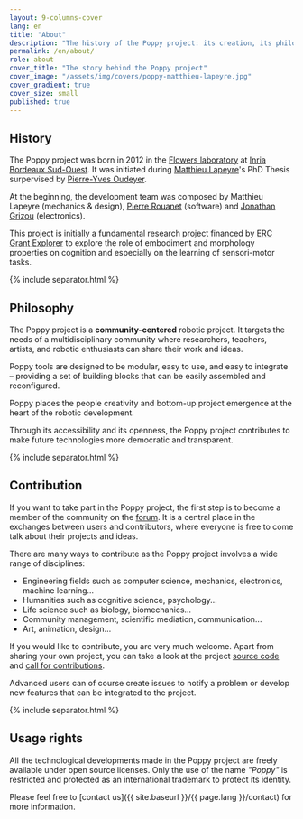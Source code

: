 ```yaml
---
layout: 9-columns-cover
lang: en
title: "About"
description: "The history of the Poppy project: its creation, its philosophy, and how to become a part of the community"
permalink: /en/about/
role: about
cover_title: "The story behind the Poppy project"
cover_image: "/assets/img/covers/poppy-matthieu-lapeyre.jpg"
cover_gradient: true
cover_size: small
published: true
---
```


## History

The Poppy project was born in 2012 in the [Flowers laboratory](https://flowers.inria.fr/) at [Inria Bordeaux Sud-Ouest](https://www.inria.fr/en/centre/bordeaux). It was initiated during [Matthieu Lapeyre](https://github.com/matthieu-lapeyre)'s PhD Thesis surpervised by [Pierre-Yves Oudeyer](http://www.pyoudeyer.com/).

At the beginning, the development team was composed by Matthieu Lapeyre (mechanics &amp; design), [Pierre Rouanet](https://github.com/pierre-rouanet) (software) and [Jonathan Grizou](http://jgrizou.com/) (electronics).

This project is initially a fundamental research project financed by [ERC Grant Explorer](http://erc.europa.eu/) to explore the role of embodiment and morphology properties on cognition and especially on the learning of sensori-motor tasks.

{% include separator.html %}

## Philosophy

The Poppy project is a **community-centered** robotic project. It targets the needs of a multidisciplinary community where researchers, teachers, artists, and robotic enthusiasts can share their work and ideas.

Poppy tools are designed to be modular, easy to use, and easy to integrate – providing a set of building blocks that can be easily assembled and reconfigured.

Poppy places the people creativity and bottom-up project emergence at the heart of the robotic development.

Through its accessibility and its openness, the Poppy project contributes to make future technologies more democratic and transparent.

{% include separator.html %}

## Contribution

If you want to take part in the Poppy project, the first step is to become a member of the community on the [forum](https://forum.poppy-project.org). It is a central place in the exchanges between users and contributors, where everyone is free to come talk about their projects and ideas.

There are many ways to contribute as the Poppy project involves a wide range of disciplines:

- Engineering fields such as computer science, mechanics, electronics, machine learning...
- Humanities such as cognitive science, psychology...
- Life science such as biology, biomechanics...
- Community management, scientific mediation, communication...
- Art, animation, design...

If you would like to contribute, you are very much welcome. Apart from sharing your own project, you can take a look at the project [source code](https://github.com/poppy-project/) and [call for contributions](https://forum.poppy-project.org/tags/call-for-contributions).

Advanced users can of course create issues to notify a problem or develop new features that can be integrated to the project.

{% include separator.html %}

## Usage rights

All the technological developments made in the Poppy project are freely available under open source licenses. Only the use of the name *"Poppy"* is restricted and protected as an international trademark to protect its identity.

Please feel free to [contact us]({{ site.baseurl }}/{{ page.lang }}/contact) for more information.
